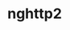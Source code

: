 ---
title: "nghttp2"
layout: cache
categories: [package, develop-2024-06-09]
meta: {"versions": ["1.48.0", "1.52.0", "1.62.0"], "compilers": ["apple-clang@=15.0.0", "cce@=15.0.1", "gcc@=10.2.1", "gcc@=10.3.0", "gcc@=11.1.0", "gcc@=11.4.0", "gcc@=12.3.0", "gcc@=7.3.1", "gcc@=7.5.0", "gcc@=9.4.0", "intel@=2021.10.0", "oneapi@=2023.2.0", "oneapi@=2024.0.0"], "oss": ["amzn2", "centos7", "rhel8", "sle_hpc15", "ubuntu18.04", "ubuntu20.04", "ubuntu22.04", "ventura"], "platforms": ["darwin", "linux"], "targets": ["aarch64", "neoverse_n1", "neoverse_v1", "neoverse_v2", "ppc64le", "x86_64_v3", "x86_64_v4", "zen4"], "stacks": ["aws-isc", "aws-isc-aarch64", "aws-pcluster-neoverse_v1", "aws-pcluster-x86_64_v4", "build_systems", "data-vis-sdk", "developer-tools", "developer-tools-manylinux2014", "e4s", "e4s-cray-rhel", "e4s-cray-sles", "e4s-neoverse-v2", "e4s-neoverse_v1", "e4s-oneapi", "e4s-power", "e4s-rocm-external", "ml-darwin-aarch64-mps", "ml-linux-x86_64-cpu", "ml-linux-x86_64-cuda", "radiuss", "radiuss-aws", "radiuss-aws-aarch64", "root", "tutorial"], "num_specs": 28, "num_specs_by_stack": {"ml-linux-x86_64-cuda": 1, "ml-linux-x86_64-cpu": 1, "tutorial": 3, "e4s": 2, "e4s-rocm-external": 1, "root": 28, "e4s-power": 1, "e4s-neoverse-v2": 2, "ml-darwin-aarch64-mps": 1, "e4s-cray-sles": 1, "e4s-oneapi": 1, "aws-pcluster-x86_64_v4": 6, "radiuss-aws-aarch64": 2, "aws-isc-aarch64": 2, "aws-pcluster-neoverse_v1": 2, "e4s-cray-rhel": 2, "aws-isc": 1, "radiuss-aws": 1, "e4s-neoverse_v1": 2, "data-vis-sdk": 1, "developer-tools-manylinux2014": 1, "build_systems": 1, "radiuss": 1, "developer-tools": 1}}
spec_details: [{"hash": "zc6oo3euja7nui5gzon5m5uektquerpq", "compiler": "gcc@=11.4.0", "versions": ["1.62.0"], "os": "ubuntu22.04", "platform": "linux", "target": "x86_64_v3", "variants": ["build_system=autotools"], "stacks": ["ml-linux-x86_64-cuda", "ml-linux-x86_64-cpu", "tutorial", "e4s", "e4s-rocm-external", "root"], "size": "-", "tarball": "https://binaries.spack.io/develop-2024-06-09/build_cache/linux-ubuntu22.04-x86_64_v3/gcc-11.4.0/nghttp2-1.62.0/linux-ubuntu22.04-x86_64_v3-gcc-11.4.0-nghttp2-1.62.0-zc6oo3euja7nui5gzon5m5uektquerpq.spack"}, {"hash": "vfi6eo3a57c6q5jofz3jnwxhz6stoh3k", "compiler": "gcc@=9.4.0", "versions": ["1.62.0"], "os": "ubuntu20.04", "platform": "linux", "target": "ppc64le", "variants": ["build_system=autotools"], "stacks": ["e4s-power", "root"], "size": "-", "tarball": "https://binaries.spack.io/develop-2024-06-09/build_cache/linux-ubuntu20.04-ppc64le/gcc-9.4.0/nghttp2-1.62.0/linux-ubuntu20.04-ppc64le-gcc-9.4.0-nghttp2-1.62.0-vfi6eo3a57c6q5jofz3jnwxhz6stoh3k.spack"}, {"hash": "7ekevirvz3jy3xn2iigod7bw4cx5klxj", "compiler": "gcc@=11.4.0", "versions": ["1.62.0"], "os": "ubuntu22.04", "platform": "linux", "target": "neoverse_v2", "variants": ["build_system=autotools"], "stacks": ["e4s-neoverse-v2", "root"], "size": "-", "tarball": "https://binaries.spack.io/develop-2024-06-09/build_cache/linux-ubuntu22.04-neoverse_v2/gcc-11.4.0/nghttp2-1.62.0/linux-ubuntu22.04-neoverse_v2-gcc-11.4.0-nghttp2-1.62.0-7ekevirvz3jy3xn2iigod7bw4cx5klxj.spack"}, {"hash": "h4puzdoh6vqddnhnbdquelff6ccukjpp", "compiler": "apple-clang@=15.0.0", "versions": ["1.62.0"], "os": "ventura", "platform": "darwin", "target": "aarch64", "variants": ["build_system=autotools"], "stacks": ["ml-darwin-aarch64-mps", "root"], "size": "-", "tarball": "https://binaries.spack.io/develop-2024-06-09/build_cache/darwin-ventura-aarch64/apple-clang-15.0.0/nghttp2-1.62.0/darwin-ventura-aarch64-apple-clang-15.0.0-nghttp2-1.62.0-h4puzdoh6vqddnhnbdquelff6ccukjpp.spack"}, {"hash": "blfum5powq4ojtwhbeyyjmedrexmhxv2", "compiler": "gcc@=10.3.0", "versions": ["1.62.0"], "os": "sle_hpc15", "platform": "linux", "target": "x86_64_v4", "variants": ["build_system=autotools"], "stacks": ["e4s-cray-sles", "root"], "size": "-", "tarball": "https://binaries.spack.io/develop-2024-06-09/build_cache/linux-sle_hpc15-x86_64_v4/gcc-10.3.0/nghttp2-1.62.0/linux-sle_hpc15-x86_64_v4-gcc-10.3.0-nghttp2-1.62.0-blfum5powq4ojtwhbeyyjmedrexmhxv2.spack"}, {"hash": "hgh2iu6773nm5owbwcan3pxacplcosnr", "compiler": "oneapi@=2024.0.0", "versions": ["1.62.0"], "os": "ubuntu22.04", "platform": "linux", "target": "x86_64_v3", "variants": ["build_system=autotools"], "stacks": ["e4s-oneapi", "root"], "size": "-", "tarball": "https://binaries.spack.io/develop-2024-06-09/build_cache/linux-ubuntu22.04-x86_64_v3/oneapi-2024.0.0/nghttp2-1.62.0/linux-ubuntu22.04-x86_64_v3-oneapi-2024.0.0-nghttp2-1.62.0-hgh2iu6773nm5owbwcan3pxacplcosnr.spack"}, {"hash": "zob3552b7324l65gkwtnscssznzoouai", "compiler": "gcc@=12.3.0", "versions": ["1.62.0"], "os": "amzn2", "platform": "linux", "target": "x86_64_v3", "variants": ["build_system=autotools"], "stacks": ["aws-pcluster-x86_64_v4", "root"], "size": "-", "tarball": "https://binaries.spack.io/develop-2024-06-09/build_cache/linux-amzn2-x86_64_v3/gcc-12.3.0/nghttp2-1.62.0/linux-amzn2-x86_64_v3-gcc-12.3.0-nghttp2-1.62.0-zob3552b7324l65gkwtnscssznzoouai.spack"}, {"hash": "5ihtjp5lz76npdoyez5dbdj5hhfqmo3l", "compiler": "gcc@=7.3.1", "versions": ["1.62.0"], "os": "amzn2", "platform": "linux", "target": "neoverse_n1", "variants": ["build_system=autotools"], "stacks": ["radiuss-aws-aarch64", "aws-isc-aarch64", "root"], "size": "-", "tarball": "https://binaries.spack.io/develop-2024-06-09/build_cache/linux-amzn2-neoverse_n1/gcc-7.3.1/nghttp2-1.62.0/linux-amzn2-neoverse_n1-gcc-7.3.1-nghttp2-1.62.0-5ihtjp5lz76npdoyez5dbdj5hhfqmo3l.spack"}, {"hash": "wh4xugmzpml6dxucrtlfvaxdklm2k4xf", "compiler": "gcc@=12.3.0", "versions": ["1.62.0"], "os": "amzn2", "platform": "linux", "target": "neoverse_n1", "variants": ["build_system=autotools"], "stacks": ["aws-pcluster-neoverse_v1", "root"], "size": "-", "tarball": "https://binaries.spack.io/develop-2024-06-09/build_cache/linux-amzn2-neoverse_n1/gcc-12.3.0/nghttp2-1.62.0/linux-amzn2-neoverse_n1-gcc-12.3.0-nghttp2-1.62.0-wh4xugmzpml6dxucrtlfvaxdklm2k4xf.spack"}, {"hash": "cvvl4zlcfmmrdydsnfp7pgylp4mk5q4p", "compiler": "gcc@=7.3.1", "versions": ["1.62.0"], "os": "amzn2", "platform": "linux", "target": "aarch64", "variants": ["build_system=autotools"], "stacks": ["radiuss-aws-aarch64", "aws-isc-aarch64", "root"], "size": "-", "tarball": "https://binaries.spack.io/develop-2024-06-09/build_cache/linux-amzn2-aarch64/gcc-7.3.1/nghttp2-1.62.0/linux-amzn2-aarch64-gcc-7.3.1-nghttp2-1.62.0-cvvl4zlcfmmrdydsnfp7pgylp4mk5q4p.spack"}, {"hash": "kvqovmjdqqwxycksy56njskofkdnsv2m", "compiler": "cce@=15.0.1", "versions": ["1.62.0"], "os": "rhel8", "platform": "linux", "target": "zen4", "variants": ["build_system=autotools"], "stacks": ["e4s-cray-rhel", "root"], "size": "-", "tarball": "https://binaries.spack.io/develop-2024-06-09/build_cache/linux-rhel8-zen4/cce-15.0.1/nghttp2-1.62.0/linux-rhel8-zen4-cce-15.0.1-nghttp2-1.62.0-kvqovmjdqqwxycksy56njskofkdnsv2m.spack"}, {"hash": "wvf4467zlfnxhfmyn7l33vrzxtyf7efm", "compiler": "gcc@=11.4.0", "versions": ["1.52.0"], "os": "ubuntu22.04", "platform": "linux", "target": "x86_64_v3", "variants": ["build_system=autotools"], "stacks": ["e4s", "root"], "size": "-", "tarball": "https://binaries.spack.io/develop-2024-06-09/build_cache/linux-ubuntu22.04-x86_64_v3/gcc-11.4.0/nghttp2-1.52.0/linux-ubuntu22.04-x86_64_v3-gcc-11.4.0-nghttp2-1.52.0-wvf4467zlfnxhfmyn7l33vrzxtyf7efm.spack"}, {"hash": "3xyt4lma2ajbbeue2mzoujffyzhwvux3", "compiler": "gcc@=7.3.1", "versions": ["1.62.0"], "os": "amzn2", "platform": "linux", "target": "x86_64_v3", "variants": ["build_system=autotools"], "stacks": ["aws-isc", "radiuss-aws", "root"], "size": "-", "tarball": "https://binaries.spack.io/develop-2024-06-09/build_cache/linux-amzn2-x86_64_v3/gcc-7.3.1/nghttp2-1.62.0/linux-amzn2-x86_64_v3-gcc-7.3.1-nghttp2-1.62.0-3xyt4lma2ajbbeue2mzoujffyzhwvux3.spack"}, {"hash": "sgan3limkus5x26k5uhq6fpqkpikaiwq", "compiler": "gcc@=11.4.0", "versions": ["1.62.0"], "os": "ubuntu22.04", "platform": "linux", "target": "neoverse_v1", "variants": ["build_system=autotools"], "stacks": ["e4s-neoverse_v1", "root"], "size": "-", "tarball": "https://binaries.spack.io/develop-2024-06-09/build_cache/linux-ubuntu22.04-neoverse_v1/gcc-11.4.0/nghttp2-1.62.0/linux-ubuntu22.04-neoverse_v1-gcc-11.4.0-nghttp2-1.62.0-sgan3limkus5x26k5uhq6fpqkpikaiwq.spack"}, {"hash": "pwq5sfcng6rtbmrfvsboayklsogsx3bt", "compiler": "gcc@=11.1.0", "versions": ["1.62.0"], "os": "ubuntu20.04", "platform": "linux", "target": "x86_64_v3", "variants": ["build_system=autotools"], "stacks": ["data-vis-sdk", "root"], "size": "-", "tarball": "https://binaries.spack.io/develop-2024-06-09/build_cache/linux-ubuntu20.04-x86_64_v3/gcc-11.1.0/nghttp2-1.62.0/linux-ubuntu20.04-x86_64_v3-gcc-11.1.0-nghttp2-1.62.0-pwq5sfcng6rtbmrfvsboayklsogsx3bt.spack"}, {"hash": "2kvl2k5uztqeueoxql2lbei3mksfnsay", "compiler": "gcc@=10.2.1", "versions": ["1.62.0"], "os": "centos7", "platform": "linux", "target": "x86_64_v3", "variants": ["build_system=autotools"], "stacks": ["developer-tools-manylinux2014", "root"], "size": "-", "tarball": "https://binaries.spack.io/develop-2024-06-09/build_cache/linux-centos7-x86_64_v3/gcc-10.2.1/nghttp2-1.62.0/linux-centos7-x86_64_v3-gcc-10.2.1-nghttp2-1.62.0-2kvl2k5uztqeueoxql2lbei3mksfnsay.spack"}, {"hash": "fevpqdld5xrn5zmgpbjlsn7ztchhoqla", "compiler": "oneapi@=2023.2.0", "versions": ["1.62.0"], "os": "amzn2", "platform": "linux", "target": "x86_64_v3", "variants": ["build_system=autotools"], "stacks": ["aws-pcluster-x86_64_v4", "root"], "size": "-", "tarball": "https://binaries.spack.io/develop-2024-06-09/build_cache/linux-amzn2-x86_64_v3/oneapi-2023.2.0/nghttp2-1.62.0/linux-amzn2-x86_64_v3-oneapi-2023.2.0-nghttp2-1.62.0-fevpqdld5xrn5zmgpbjlsn7ztchhoqla.spack"}, {"hash": "jonhorgtb6zvy5tpgi6ct4e7dkomaksc", "compiler": "intel@=2021.10.0", "versions": ["1.62.0"], "os": "amzn2", "platform": "linux", "target": "x86_64_v3", "variants": ["build_system=autotools"], "stacks": ["aws-pcluster-x86_64_v4", "root"], "size": "-", "tarball": "https://binaries.spack.io/develop-2024-06-09/build_cache/linux-amzn2-x86_64_v3/intel-2021.10.0/nghttp2-1.62.0/linux-amzn2-x86_64_v3-intel-2021.10.0-nghttp2-1.62.0-jonhorgtb6zvy5tpgi6ct4e7dkomaksc.spack"}, {"hash": "d34rvjg7kla3qvxuiwaeibmou63p6vun", "compiler": "gcc@=12.3.0", "versions": ["1.62.0"], "os": "amzn2", "platform": "linux", "target": "x86_64_v4", "variants": ["build_system=autotools"], "stacks": ["aws-pcluster-x86_64_v4", "root"], "size": "-", "tarball": "https://binaries.spack.io/develop-2024-06-09/build_cache/linux-amzn2-x86_64_v4/gcc-12.3.0/nghttp2-1.62.0/linux-amzn2-x86_64_v4-gcc-12.3.0-nghttp2-1.62.0-d34rvjg7kla3qvxuiwaeibmou63p6vun.spack"}, {"hash": "2t5ylus2bd3jlwy5qc4mnkaxcxbjmb5j", "compiler": "gcc@=7.5.0", "versions": ["1.62.0"], "os": "ubuntu18.04", "platform": "linux", "target": "x86_64_v3", "variants": ["build_system=autotools"], "stacks": ["build_systems", "radiuss", "developer-tools", "root"], "size": "-", "tarball": "https://binaries.spack.io/develop-2024-06-09/build_cache/linux-ubuntu18.04-x86_64_v3/gcc-7.5.0/nghttp2-1.62.0/linux-ubuntu18.04-x86_64_v3-gcc-7.5.0-nghttp2-1.62.0-2t5ylus2bd3jlwy5qc4mnkaxcxbjmb5j.spack"}, {"hash": "lpkcnwywzyf2hm35cekicas5ajdp5i2b", "compiler": "gcc@=12.3.0", "versions": ["1.62.0"], "os": "amzn2", "platform": "linux", "target": "neoverse_v1", "variants": ["build_system=autotools"], "stacks": ["aws-pcluster-neoverse_v1", "root"], "size": "-", "tarball": "https://binaries.spack.io/develop-2024-06-09/build_cache/linux-amzn2-neoverse_v1/gcc-12.3.0/nghttp2-1.62.0/linux-amzn2-neoverse_v1-gcc-12.3.0-nghttp2-1.62.0-lpkcnwywzyf2hm35cekicas5ajdp5i2b.spack"}, {"hash": "jq6euqbj2cqvzyzdr22svv3dblewvzqf", "compiler": "oneapi@=2023.2.0", "versions": ["1.62.0"], "os": "amzn2", "platform": "linux", "target": "x86_64_v4", "variants": ["build_system=autotools"], "stacks": ["aws-pcluster-x86_64_v4", "root"], "size": "-", "tarball": "https://binaries.spack.io/develop-2024-06-09/build_cache/linux-amzn2-x86_64_v4/oneapi-2023.2.0/nghttp2-1.62.0/linux-amzn2-x86_64_v4-oneapi-2023.2.0-nghttp2-1.62.0-jq6euqbj2cqvzyzdr22svv3dblewvzqf.spack"}, {"hash": "itzywcrdxdtbah5evx46p2ypr53wpb3w", "compiler": "intel@=2021.10.0", "versions": ["1.62.0"], "os": "amzn2", "platform": "linux", "target": "x86_64_v4", "variants": ["build_system=autotools"], "stacks": ["aws-pcluster-x86_64_v4", "root"], "size": "-", "tarball": "https://binaries.spack.io/develop-2024-06-09/build_cache/linux-amzn2-x86_64_v4/intel-2021.10.0/nghttp2-1.62.0/linux-amzn2-x86_64_v4-intel-2021.10.0-nghttp2-1.62.0-itzywcrdxdtbah5evx46p2ypr53wpb3w.spack"}, {"hash": "fanx2ayxuwqux7nxplq4im5e4gb2jmak", "compiler": "gcc@=11.4.0", "versions": ["1.62.0"], "os": "ubuntu22.04", "platform": "linux", "target": "neoverse_v1", "variants": ["build_system=autotools"], "stacks": ["e4s-neoverse_v1", "root"], "size": "-", "tarball": "https://binaries.spack.io/develop-2024-06-09/build_cache/linux-ubuntu22.04-neoverse_v1/gcc-11.4.0/nghttp2-1.62.0/linux-ubuntu22.04-neoverse_v1-gcc-11.4.0-nghttp2-1.62.0-fanx2ayxuwqux7nxplq4im5e4gb2jmak.spack"}, {"hash": "veoy2azscya4r7zuogpf3mzmfrhrcbaf", "compiler": "gcc@=11.4.0", "versions": ["1.48.0"], "os": "ubuntu22.04", "platform": "linux", "target": "x86_64_v3", "variants": ["build_system=autotools"], "stacks": ["tutorial", "root"], "size": "-", "tarball": "https://binaries.spack.io/develop-2024-06-09/build_cache/linux-ubuntu22.04-x86_64_v3/gcc-11.4.0/nghttp2-1.48.0/linux-ubuntu22.04-x86_64_v3-gcc-11.4.0-nghttp2-1.48.0-veoy2azscya4r7zuogpf3mzmfrhrcbaf.spack"}, {"hash": "7t4fwgbtbiqifcni4fcwcoloheoufzqf", "compiler": "gcc@=12.3.0", "versions": ["1.62.0"], "os": "ubuntu22.04", "platform": "linux", "target": "x86_64_v3", "variants": ["build_system=autotools"], "stacks": ["tutorial", "root"], "size": "-", "tarball": "https://binaries.spack.io/develop-2024-06-09/build_cache/linux-ubuntu22.04-x86_64_v3/gcc-12.3.0/nghttp2-1.62.0/linux-ubuntu22.04-x86_64_v3-gcc-12.3.0-nghttp2-1.62.0-7t4fwgbtbiqifcni4fcwcoloheoufzqf.spack"}, {"hash": "6wkgf2ezweb4eurqninntdkt53r6zse6", "compiler": "cce@=15.0.1", "versions": ["1.62.0"], "os": "rhel8", "platform": "linux", "target": "zen4", "variants": ["build_system=autotools"], "stacks": ["e4s-cray-rhel", "root"], "size": "-", "tarball": "https://binaries.spack.io/develop-2024-06-09/build_cache/linux-rhel8-zen4/cce-15.0.1/nghttp2-1.62.0/linux-rhel8-zen4-cce-15.0.1-nghttp2-1.62.0-6wkgf2ezweb4eurqninntdkt53r6zse6.spack"}, {"hash": "cuw3f4nwiaijcfqkhensk5hlxghl2rvp", "compiler": "gcc@=11.4.0", "versions": ["1.62.0"], "os": "ubuntu22.04", "platform": "linux", "target": "neoverse_v2", "variants": ["build_system=autotools"], "stacks": ["e4s-neoverse-v2", "root"], "size": "-", "tarball": "https://binaries.spack.io/develop-2024-06-09/build_cache/linux-ubuntu22.04-neoverse_v2/gcc-11.4.0/nghttp2-1.62.0/linux-ubuntu22.04-neoverse_v2-gcc-11.4.0-nghttp2-1.62.0-cuw3f4nwiaijcfqkhensk5hlxghl2rvp.spack"}]
---